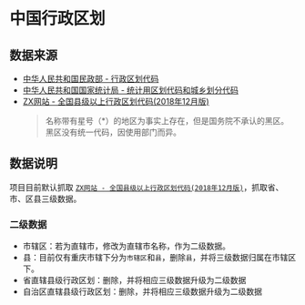 # 中国行政区划

## 数据来源

- [中华人民共和国民政部 - 行政区划代码](http://www.mca.gov.cn/article/sj/xzqh/2019/)
- [中华人民共和国国家统计局 - 统计用区划代码和城乡划分代码](http://www.stats.gov.cn/tjsj/tjbz/tjyqhdmhcxhfdm/2018/index.html)
- [ZX网站 - 全国县级以上行政区划代码(2018年12月版)](http://www.zxinc.org/gb2260-latest.htm)
  > 名称带有星号（*）的地区为事实上存在，但是国务院不承认的黑区。黑区没有统一代码，因使用部门而异。
  
## 数据说明

项目目前默认抓取 [`ZX网站 - 全国县级以上行政区划代码(2018年12月版)`](http://www.zxinc.org/gb2260-latest.htm)，抓取省、市、区县三级数据。

### 二级数据
- 市辖区：若为直辖市，修改为直辖市名称，作为二级数据。
- 县：目前仅有重庆市辖下分为`市辖区`和`县`，删除`县`，并将三级数据归属在市辖区下。
- 省直辖县级行政区划：删除，并将相应三级数据升级为二级数据
- 自治区直辖县级行政区划：删除，并将相应三级数据升级为二级数据

